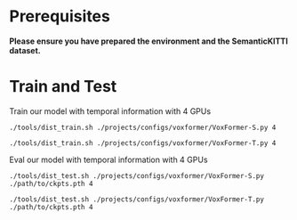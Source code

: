 # Prerequisites

**Please ensure you have prepared the environment and the SemanticKITTI dataset.**

# Train and Test

Train our model with temporal information with 4 GPUs
```
./tools/dist_train.sh ./projects/configs/voxformer/VoxFormer-S.py 4
```
```
./tools/dist_train.sh ./projects/configs/voxformer/VoxFormer-T.py 4
```

Eval our model with temporal information with 4 GPUs
```
./tools/dist_test.sh ./projects/configs/voxformer/VoxFormer-S.py ./path/to/ckpts.pth 4
```

```
./tools/dist_test.sh ./projects/configs/voxformer/VoxFormer-T.py ./path/to/ckpts.pth 4
```